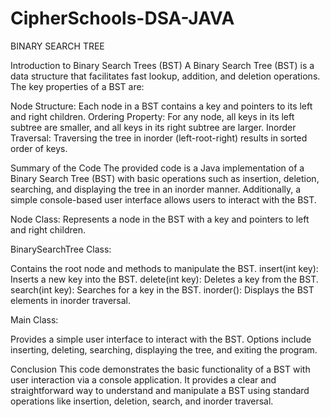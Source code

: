 # CipherSchools-DSA-JAVA

BINARY SEARCH TREE


Introduction to Binary Search Trees (BST)
A Binary Search Tree (BST) is a data structure that facilitates fast lookup, addition, and deletion operations. The key properties of a BST are:

Node Structure: Each node in a BST contains a key and pointers to its left and right children.
Ordering Property: For any node, all keys in its left subtree are smaller, and all keys in its right subtree are larger.
Inorder Traversal: Traversing the tree in inorder (left-root-right) results in sorted order of keys.



Summary of the Code
The provided code is a Java implementation of a Binary Search Tree (BST) with basic operations such as insertion, deletion, searching, and displaying the tree in an inorder manner. Additionally, a simple console-based user interface allows users to interact with the BST.


Node Class:
Represents a node in the BST with a key and pointers to left and right children.


BinarySearchTree Class:

Contains the root node and methods to manipulate the BST.
insert(int key): Inserts a new key into the BST.
delete(int key): Deletes a key from the BST.
search(int key): Searches for a key in the BST.
inorder(): Displays the BST elements in inorder traversal.


Main Class:

Provides a simple user interface to interact with the BST.
Options include inserting, deleting, searching, displaying the tree, and exiting the program.




Conclusion
This code demonstrates the basic functionality of a BST with user interaction via a console application. It provides a clear and straightforward way to understand and manipulate a BST using standard operations like insertion, deletion, search, and inorder traversal.
